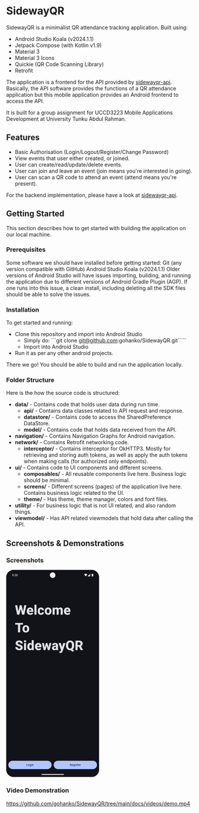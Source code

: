 # SidewayQR
SidewayQR is a minimalist QR attendance tracking application. Built using:

- Android Studio Koala (v2024.1.1)
- Jetpack Compose (with Kotlin v1.9)
- Material 3
- Material 3 Icons
- Quickie (QR Code Scanning Library)
- Retrofit

The application is a frontend for the API provided by [sidewayqr-api](https://github.com/gohanko/sidewayqr-api). Basically, the API software provides the functions of a QR attendance application but this mobile application provides an Android frontend to access the API.

It is built for a group assignment for UCCD3223 Mobile Applications Development at University Tunku Abdul Rahman.

## Features
- Basic Authorisation (Login/Logout/Register/Change Password)
- View events that user either created, or joined.
- User can create/read/update/delete events.
- User can join and leave an event (join means you're interested in going).
- User can scan a QR code to attend an event (attend means you're present).

For the backend implementation, please have a look at [sidewayqr-api](https://github.com/gohanko/sidewayqr-api).

## Getting Started
This section describes how to get started with building the application on our local machine.

### Prerequisites
Some software we should have installed before getting started:
Git (any version compatible with GitHub)
Android Studio Koala (v2024.1.1)
Older versions of Android Studio will have issues importing, building, and running the application due to different versions of Android Gradle Plugin (AGP). If one runs into this issue, a clean install, including deleting all the SDK files should be able to solve the issues.

### Installation
To get started and running:

- Clone this repository and import into Android Studio
  - Simply do: ```git clone git@github.com:gohanko/SidewayQR.git`````
  - Import into Android Studio
- Run it as per any other android projects.

There we go! You should be able to build and run the application locally.

### Folder Structure
Here is the how the source code is structured:
- **data/** - Contains code that holds user data during run time.
  - **api/** - Contains data classes related to API request and response.
  - **datastore/** - Contains code to access the SharedPreference DataStore.
  - **model/** - Contains code that holds data received from the API.
- **navigation/** - Contains Navigation Graphs for Android navigation.
- **network/** - Contains Retrofit networking code.
  - **interceptor/** - Contains interceptor for OkHTTP3. Mostly for retrieving and storing auth tokens, as well as apply the auth tokens when making calls (for authorized only endpoints).
- **ui/** - Contains code to UI components and different screens.
  - **composables/** - All reusable components live here. Business logic should be minimal.
  - **screens/** - Different screens (pages) of the application live here. Contains business logic related to the UI.
  - **theme/** - Has theme, theme manager, colors and font files.
- **utility/** - For business logic that is not UI related, and also random things.
- **viewmodel/** - Has API related viewmodels that hold data after calling the API.

## Screenshots & Demonstrations

### Screenshots
<img src="images/Screenshot_20240903_175041.png" width="250">

### Video Demonstration
https://github.com/gohanko/SidewayQR/tree/main/docs/videos/demo.mp4


